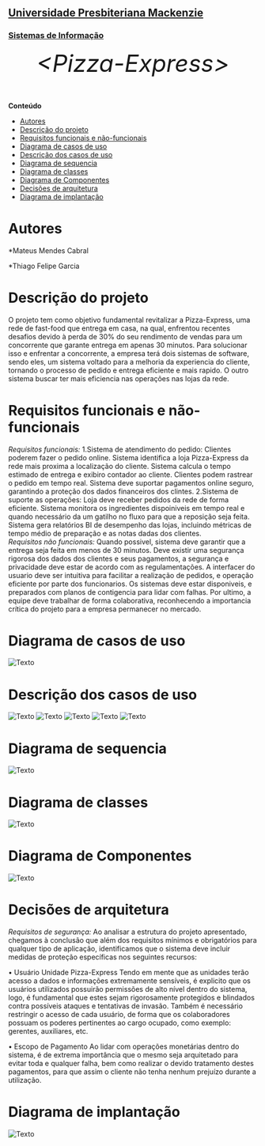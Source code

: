 <h2><a href= "https://www.mackenzie.br">Universidade Presbiteriana Mackenzie</a></h2>
<h3><a href= "https://www.mackenzie.br/graduacao/sao-paulo-higienopolis/sistemas-de-informacao">Sistemas de Informação</a></h3>

<font size="+15"><center>
*&lt;Pizza-Express&gt;*
</center></font>

**Conteúdo**

- [Autores](#autores)
- [Descrição do projeto](#descrição-do-projeto)
- [Requisitos funcionais e não-funcionais](#requisitos-funcionais-e-não-funcionais)
- [Diagrama de casos de uso](#diagrama-de-casos-de-uso)
- [Descrição dos casos de uso](#descrição-dos-casos-de-uso)
- [Diagrama de sequencia](#diagrama-de-sequencia)
- [Diagrama de classes](#diagrama-de-classes)
- [Diagrama de Componentes](#diagrama-de-componentes)
- [Decisões de arquitetura](#decisões-de-arquitetura)
- [Diagrama de implantação](#diagrama-de-implantação)


# Autores

*Mateus Mendes Cabral

*Thiago Felipe Garcia

# Descrição do projeto

O projeto tem como objetivo fundamental revitalizar a Pizza-Express, uma rede de fast-food que entrega em casa, na qual, enfrentou recentes desafios devido à perda de 30% do seu rendimento de vendas para um concorrente que garante entrega em apenas 30 minutos. Para solucionar isso e enfrentar a concorrente, a empresa terá dois sistemas de software, sendo eles, um sistema voltado para a melhoria da experiencia do cliente, tornando o processo de pedido e entrega eficiente e mais rapido. O outro sistema buscar ter mais eficiencia nas operações nas lojas da rede.

# Requisitos funcionais e não-funcionais
*Requisitos funcionais:* 1.Sistema de atendimento do pedido: Clientes poderem fazer o pedido online. Sistema identifica a loja Pizza-Express da rede mais proxima a localização do cliente. Sistema calcula o tempo estimado de entrega e exibiro contador ao cliente. Clientes podem rastrear o pedido em tempo real. Sistema deve suportar pagamentos online seguro, garantindo a proteção dos dados financeiros dos clintes. 2.Sistema de suporte as operações: Loja deve receber pedidos da rede de forma eficiente. Sistema monitora os ingredientes dispoiniveis em tempo real e quando necessário da um gatilho no fluxo para que a reposição seja feita. Sistema gera relatórios BI de desempenho das lojas, incluindo métricas de tempo médio de preparação e as notas dadas dos clientes.  
*Requisitos não funcionais:* Quando possivel, sistema deve garantir que a entrega seja feita em menos de 30 minutos. Deve existir uma segurança rigorosa dos dados dos clientes e seus pagamentos, a segurança e privacidade deve estar de acordo com as regulamentações. A interfacer do usuario deve ser intuitiva para facilitar a realização de pedidos, e operação eficiente por parte dos funcionarios. Os sistemas deve estar disponiveis, e preparados com planos de contigencia para lidar com falhas. Por ultimo, a equipe deve trabalhar de forma colaborativa, reconhecendo a importancia crítica do projeto para a empresa permanecer no mercado.

# Diagrama de casos de uso

![Texto](/img/Diagrama%20de%20casos%20de%20uso.jpeg)


# Descrição dos casos de uso

![Texto](/img/Descrição%20casos%20de%20uso%201.jpeg)
![Texto](/img/Descrição%20casos%20de%20uso%202.jpeg)
![Texto](/img/Descrição%20casos%20de%20uso%203.jpeg)
![Texto](/img/Descrição%20casos%20de%20uso%204.jpeg)
![Texto](/img/Descrição%20casos%20de%20uso%205.jpeg)


# Diagrama de sequencia

![Texto](/img/Diagrama%20de%20Sequencia.jpeg)


# Diagrama de classes

![Texto](/img/Diagrama%20de%20Classes.jpeg)

# Diagrama de Componentes

![Texto](/img/Diagrama%20de%20Componentes.jpeg)

# Decisões de arquitetura

*Requisitos de segurança:*
Ao analisar a estrutura do projeto apresentado, chegamos à conclusão que além dos requisitos mínimos e obrigatórios para qualquer tipo de aplicação, identificamos que o sistema deve incluir medidas de proteção específicas nos seguintes recursos:

•	Usuário Unidade Pizza-Express
Tendo em mente que as unidades terão acesso a dados e informações extremamente sensíveis, é explicito que os usuários utilizados possuirão permissões de alto nível dentro do sistema, logo, é fundamental que estes sejam rigorosamente protegidos e blindados contra possíveis ataques e tentativas de invasão.
Também é necessário restringir o acesso de cada usuário, de forma que os colaboradores possuam os poderes pertinentes ao cargo ocupado, como exemplo: gerentes, auxiliares, etc.

•	Escopo de Pagamento
Ao lidar com operações monetárias dentro do sistema, é de extrema importância que o mesmo seja arquitetado para evitar toda e qualquer falha, bem como realizar o devido tratamento destes pagamentos, para que assim o cliente não tenha nenhum prejuízo durante a utilização.

# Diagrama de implantação

![Texto](/img/Diagrama%20de%20implantação.jpeg)